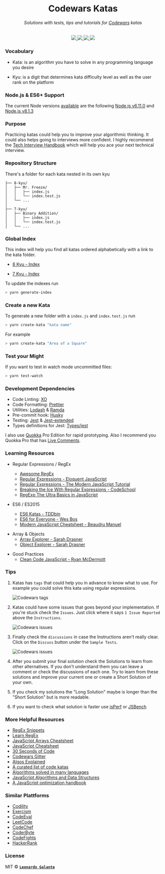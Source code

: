 <h1 align="center">Codewars Katas</h1>

<h6 align="center">
  Solutions with tests, tips and tutorials for <a href="https://www.codewars.com">Codewars</a> katas
</h6>

<p align="center">
  <a href="https://github.com/sindresorhus/xo">
    <img src="https://img.shields.io/badge/code_style-XO-5ed9c7.svg?style=flat-square">
  </a>
  <a href="https://github.com/prettier/prettier">
    <img src="https://img.shields.io/badge/code_style-prettier-ff69b4.svg?style=flat-square">
  </a>
  <a href="https://david-dm.org/lndgalante/codewars-katas.svg">
    <img src="https://david-dm.org/lndgalante/codewars-katas.svg?style=flat-square">
  </a>
  <a href="https://david-dm.org/lndgalante/codewars-katas/dev-status.svg">
    <img src="https://david-dm.org/lndgalante/codewars-katas/dev-status.svg?style=flat-square">
  </a>
</p>

### Vocabulary

- Kata: is an algorithm you have to solve in any programming language you desire

- Kyu: is a digit that determines kata difficulty level as well as the user rank on the platform

### Node.js & ES6+ Support

The current Node versions [available](https://github.com/Codewars/codewars.com/wiki/Language-JavaScript) are the following [Node.js v6.11.0](https://kangax.github.io/compat-table/es6/#node6_5) and [Node.js v8.1.3](https://kangax.github.io/compat-table/es6/#node8_7)

### Purpose

Practicing katas could help you to improve your algorithmic thinking. It could also helps going to interviews more confident.
I highly recommend the [Tech Interview Handbook](https://github.com/yangshun/tech-interview-handbook) which will help you ace your next technical interview.

### Repository Structure

There's a folder for each kata nested in its own kyu

```ascii
├── 8-kyu/
│   ├── Mr. Freeze/
│   │   ├── index.js
│   │   └── index.test.js
│   └── ...
│
├── 7-kyu/
│   ├── Binary Addition/
│   │   ├── index.js
│   │   └── index.test.js
│   └── ...
```

### Global Index

This index will help you find all katas ordered alphabetically with a link to the kata folder.

- [8 Kyu - Index](https://github.com/lndgalante/codewars-katas/tree/master/index/8-kyu.md)

* [7 Kyu - Index](https://github.com/lndgalante/codewars-katas/tree/master/index/7-kyu.md)

To update the indexes run

```bash
> yarn generate-index
```

### Create a new Kata

To generate a new folder with a `index.js` and `index.test.js` run

```bash
> yarn create-kata "kata name"
```

For example

```bash
> yarn create-kata "Area of a Square"
```

### Test your Might

If you want to test in watch mode uncommitted files:

```bash
> yarn test-watch
```

### Development Dependencies

- Code Linting: [XO](https://github.com/sindresorhus/xo)
- Code Formatting: [Prettier](https://github.com/prettier/prettier)
- Utilities: [Lodash](https://github.com/lodash/lodash) & [Ramda](https://github.com/ramda/ramda)
- Pre-commit hook: [Husky](https://github.com/typicode/husky)
- Testing: [Jest](https://github.com/facebook/jest) & [Jest-extended](https://github.com/jest-community/jest-extended)
- Types definitions for Jest: [Types/jest](https://www.npmjs.com/package/@types/jest)

I also use [Quokka](https://quokkajs.com) Pro Edition for rapid prototyping.
Also I recommend you Quokka Pro that has [Live Comments](https://medium.com/@artem.govorov/using-live-code-comments-to-quickly-measure-code-performance-with-wallaby-js-and-quokka-js-7931a896133).

### Learning Resources

- Regular Expressions / RegEx

  - [Awesome RegEx](https://github.com/aloisdg/awesome-regex)
  - [Regular Expressions - Eloquent JavaScript](https://eloquentjavascript.net/09_regexp.html)
  - [Regular Expressions - The Modern JavaScript Tutorial](https://javascript.info/regexp-introduction)
  - [Breaking the Ice With Regular Expressions - CodeSchool](https://www.pluralsight.com/courses/code-school-breaking-the-ice-with-regular-expressions)
  - [RegExp The Ultra Basics in JavaScript](https://www.youtube.com/watch?v=VrT3TRDDE4M)

* ES6 / ES2015

  - [ES6 Katas - TDDbin](http://es6katas.org)
  - [ES6 for Everyone - Wes Bos](https://es6.io)
  - [Modern JavaScript Cheatsheet - Beaudru Manuel](https://github.com/mbeaudru/modern-js-cheatsheet)

- Array & Objects
  - [Array Explorer - Sarah Drasner](https://sdras.github.io/array-explorer)
  - [Object Explorer - Sarah Drasner](https://sdras.github.io/object-explorer)

* Good Practices
  - [Clean Code JavaScript - Ryan McDermott](https://github.com/ryanmcdermott/clean-code-javascript)

### Tips

1.  Katas has `tags` that could help you in advance to know what to use.
    For example you could solve this kata using regular expressions.

    ![Codewars tags](https://image.ibb.co/ekxm96/www_codewars_com_kata_search_my_languages_q_r_7_xids_completed_beta_false_order_by_total_completed_desc.png)

2)  Katas could have some issues that goes beyond your implementation. If you're stuck check the `Issues`.
    Just click where it says `1 Issue Reported` above the `Instructions`.

    ![Codewars issues](https://image.ibb.co/b65pU6/www_codewars_com_kata_sort_the_gift_code_train_javascript.png)

3.  Finally check the `discussions` in case the Instructions aren't really clear.
    Click on the `Discuss` button under the `Sample Tests`.

    ![Codewars issues](https://image.ibb.co/j6okmm/www_codewars_com_kata_sort_the_gift_code_train_javascript_1.png)

4)  After you submit your final solution check the Solutions to learn from other alternatives. If you don't understand them you can leave a comment or check the discussions of each one. Try to learn from these solutions and improve your current one or create a Short Solution of your own.

5.  If you check my solutions the "Long Solution" maybe is longer than the "Short Solution" but is more readable.

6)  If you want to check what solution is faster use [jsPerf](https://jsperf.com) or [JSBench](https://jsbench.me)

### More Helpful Resources

- [RegEx Snippets](https://github.com/jeffreyshen19/RegEx-Snippets)
- [Learn RegEx](https://github.com/zeeshanu/learn-regex)
- [JavaScript Arrays Cheatsheet](https://devhints.io/js-array)
- [JavaScript Cheatsheet](https://github.com/LeCoupa/awesome-cheatsheets/blob/master/languages/javascript.js)
- [30 Seconds of Code](https://github.com/Chalarangelo/30-seconds-of-code)
- [Codewars Gitter](https://gitter.im/Codewars/codewars.com)
- [Algos Explained](https://www.youtube.com/channel/UCwsRKWt23kxOL1Fb73i0uUg/videos)
- [A curated list of code katas](https://github.com/gamontal/awesome-katas)
- [Algorithms solved in many languages](https://github.com/marcosfede/algorithms)
- [JavaScript Algorithms and Data Structures](https://github.com/trekhleb/javascript-algorithms)
- [A JavaScript optimization handbook](https://mythbusters.js.org)

### Similar Plattforms

- [Codility](https://codility.com)
- [Exercism](http://exercism.io)
- [CodeEval](https://www.codeeval.com)
- [LeetCode](https://leetcode.com)
- [CodeChef](https://www.codechef.com)
- [CoderByte](https://coderbyte.com)
- [CodeFights](https://codefights.com)
- [HackerRank](https://www.hackerrank.com)

### License

MIT © **[`Leonardo Galante`](https://leonardogalante.com)**
